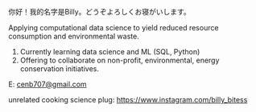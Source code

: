 你好！我的名字是Billy。どうぞよろしくお寝がいします。

Applying computational data science to yield reduced resource consumption and environmental waste.
  1) Currently learning data science and ML (SQL, Python)
  2) Offering to collaborate on non-profit, environmental, energy conservation initiatives.





E: cenb707@gmail.com

unrelated cooking science plug: https://www.instagram.com/billy_bitess

<!---
bcen707/bcen707 is a ✨ special ✨ repository because its `README.md` (this file) appears on your GitHub profile.
You can click the Preview link to take a look at your changes.
--->
